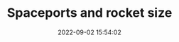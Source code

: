 ---
layout: post
title:  "Spaceports and rocket size"
date:   2022-09-02 15:54:02
image: /assets/newer/sm_rockets.jpg
involvement: illustration
category: illustrations
writeup: false
storylink: https://www.nbcnews.com/specials/failure-to-launch/index.html
tech: ai2html / illustration
---